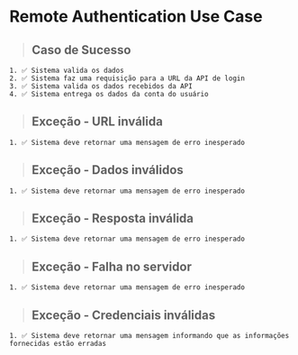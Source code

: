 # Remote Authentication Use Case

  > ## Caso de Sucesso
    1. ✅ Sistema valida os dados
    2. ✅ Sistema faz uma requisição para a URL da API de login
    3. ✅ Sistema valida os dados recebidos da API
    4. ✅ Sistema entrega os dados da conta do usuário

  > ## Exceção - URL inválida
    1. ✅ Sistema deve retornar uma mensagem de erro inesperado
  
  > ## Exceção - Dados inválidos
    1. ✅ Sistema deve retornar uma mensagem de erro inesperado

  > ## Exceção - Resposta inválida
    1. ✅ Sistema deve retornar uma mensagem de erro inesperado

  > ## Exceção - Falha no servidor
    1. ✅ Sistema deve retornar uma mensagem de erro inesperado
  
  > ## Exceção - Credenciais inválidas
    1. ✅ Sistema deve retornar uma mensagem informando que as informações fornecidas estão erradas

